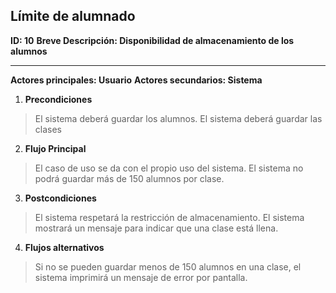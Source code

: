 ## Límite de alumnado

**ID: 10**
**Breve Descripción: Disponibilidad de almacenamiento de los alumnos**

---

**Actores principales: Usuario**
**Actores secundarios: Sistema**

1. **Precondiciones**

  > El sistema deberá guardar los alumnos.
  > El sistema deberá guardar las clases

2. **Flujo Principal**

  > El caso de uso se da con el propio uso del sistema. El sistema no podrá guardar más de 150 alumnos por clase.

3. **Postcondiciones**

  > El sistema respetará la restricción de almacenamiento.
  > El sistema mostrará un mensaje para indicar que una clase está llena.

4. **Flujos alternativos**

 > Si no se pueden guardar menos de 150 alumnos en una clase, el sistema imprimirá un mensaje de error por pantalla.
